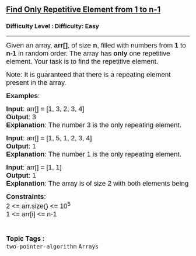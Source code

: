 <h2><a href="https://www.geeksforgeeks.org/problems/find-repetitive-element-from-1-to-n-1/1?itm_source=geeksforgeeks&itm_medium=article&itm_campaign=practice_card">Find Only Repetitive Element from 1 to n-1</a></h2><h3>Difficulty Level : Difficulty: Easy</h3><hr><div class="problems_problem_content__Xm_eO"><p><span style="font-size: 14pt; font-family: arial, helvetica, sans-serif;">Given an array, <strong>arr[]</strong>, of size <strong>n</strong>, filled with numbers from <strong>1</strong> to <strong>n-1</strong> in random order. The array has <strong>only</strong> one repetitive element. Your task is to find the repetitive element.</span></p>
<p><span style="font-size: 14pt; font-family: arial, helvetica, sans-serif;">Note: It is guaranteed that there is a repeating element present in the array.</span></p>
<p><span style="font-size: 14pt; font-family: arial, helvetica, sans-serif;"><strong>Examples</strong>:</span></p>
<pre><span style="font-size: 14pt; font-family: arial, helvetica, sans-serif;"><strong>Input</strong>: arr[] = [1, 3, 2, 3, 4]</span><br><span style="font-size: 14pt; font-family: arial, helvetica, sans-serif;"><strong>Output</strong>: 3 <br><strong>Explanation</strong>: The number 3 is the only repeating element.<br></span></pre>
<pre><span style="font-size: 14pt; font-family: arial, helvetica, sans-serif;"><strong>Input</strong>: arr[] = [1, 5, 1, 2, 3, 4]</span><br><span style="font-size: 14pt; font-family: arial, helvetica, sans-serif;"><strong>Output</strong>: 1&nbsp; <br><strong>Explanation</strong>: The number 1 is the only repeating element.</span></pre>
<pre><span style="font-size: 14pt; font-family: arial, helvetica, sans-serif;"><strong>Input</strong>: arr[] = [1, 1]&nbsp;&nbsp;</span><br><span style="font-size: 14pt; font-family: arial, helvetica, sans-serif;"><strong>Output</strong>: 1</span><br><span style="font-family: arial, helvetica, sans-serif; font-size: 14pt;"><strong>Explanation</strong>: The array is of size 2 with both elements being 1, making 1 the repeating element.</span></pre>
<p><span style="font-size: 14pt; font-family: arial, helvetica, sans-serif;"><strong>Constraints</strong>:</span><br><span style="font-size: 14pt; font-family: arial, helvetica, sans-serif;">2 &lt;= arr.size() &lt;= 10<sup>5</sup><br>1 &lt;= arr[i] &lt;= n-1&nbsp;</span></p></div><br><p><span style=font-size:18px><strong>Topic Tags : </strong><br><code>two-pointer-algorithm</code>&nbsp;<code>Arrays</code>&nbsp;